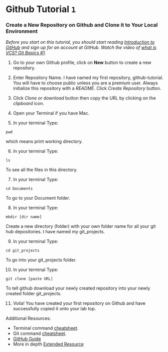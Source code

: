 # Github Tutorial `1`

### Create a New Repository on Github and Clone it to Your Local Environment

_Before you start on this tutorial, you should start reading [Introduction to GitHub](https://services.github.com/on-demand/intro-to-github/) and sign up for an account at GitHub._
_Watch the video of [what is VCS? Git Basics #1](https://www.youtube.com/watch?v=8oRjP8yj2Wo&list=PLg7s6cbtAD165JTRsXh8ofwRw0PqUnkVH)._


1. Go to your own Github profile, click on **New** button to create a new repository.

2. Enter Repository Name. I have named my first repository, github-tutorial. You will have to choose public unless you are a premium user. Always initialize this repository with a *README*. Click *Create Repository* button.

3. Click *Clone or download* button then copy the URL by clicking on the *clipboard* icon.

4. Open your Terminal if you have Mac.

5. In your terminal Type:
```
pwd
```
which means print working directory.

6. In your terminal Type:
```
ls
```
To see all the files in this directory.

7. In your terminal Type:
```
cd Documents
```
To go to your Document folder.

8. In your terminal Type:
```
mkdir [dir name]
```
Create a new directory (folder) with your own folder name for all your git hub depositories. I have named my git_projects.

9. In your terminal Type:
```
cd git_projects
```
To go into your git_projects folder.

10. In your terminal Type:
```
git clone [paste URL]
```
To tell github download your newly created repository into your newly created folder git_projects.

11. Voila! You have created your first repository on Github and have successfully copied it onto your lab top.

Additional Resources:

- Terminal command [cheatsheet](https://github.com/0nn0/terminal-mac-cheatsheet).
- Git command [cheatsheet](https://services.github.com/on-demand/downloads/github-git-cheat-sheet.pdf).
- [GitHub Guide](https://guides.github.com/)
- More in depth [Extended Resource](https://services.github.com/classnotes/)
